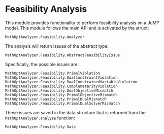 
# Feasibility Analysis

This module provides functionality to perform feasibility analysis on a JuMP model.
This module follows the main API and is activated by the struct:

```@docs
MathOptAnalyzer.Feasibility.Analyzer
```

The analysis will return issues of the abstract type:

```@docs
MathOptAnalyzer.Feasibility.AbstractFeasibilityIssue
```
Specifically, the possible issues are:

```@docs
MathOptAnalyzer.Feasibility.PrimalViolation
MathOptAnalyzer.Feasibility.DualConstraintViolation
MathOptAnalyzer.Feasibility.DualConstrainedVariableViolation
MathOptAnalyzer.Feasibility.ComplemetarityViolation
MathOptAnalyzer.Feasibility.DualObjectiveMismatch
MathOptAnalyzer.Feasibility.PrimalObjectiveMismatch
MathOptAnalyzer.Feasibility.PrimalDualMismatch
MathOptAnalyzer.Feasibility.PrimalDualSolverMismatch
```

These issues are saved in the data structure that is returned from the
`MathOptAnalyzer.analyze` function:

```@docs
MathOptAnalyzer.Feasibility.Data
```